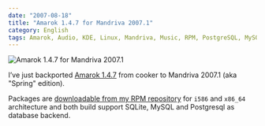 ```yaml
---
date: "2007-08-18"
title: "Amarok 1.4.7 for Mandriva 2007.1"
category: English
tags: Amarok, Audio, KDE, Linux, Mandriva, Music, RPM, PostgreSQL, MySQL
---
```


![Amarok 1.4.7 for Mandriva 2007.1]({attach}amarok-147-logo.png)

I’ve just backported [Amarok 1.4.7](https://amarok.kde.org/en/node/243) from
cooker to Mandriva 2007.1 (aka "Spring" edition).

Packages are
[downloadable from my RPM repository](https://github.com/kdeldycke/mandriva-specs)
for `i586` and `x86_64` architecture and both build support SQLite, MySQL and
Postgresql as database backend.
